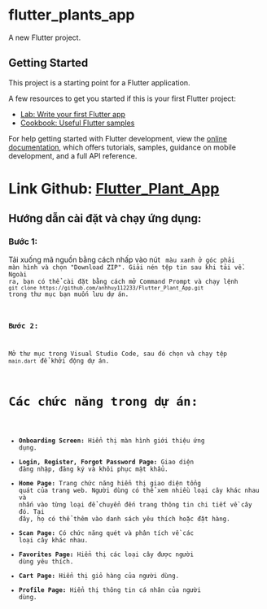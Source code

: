 # flutter_plants_app

A new Flutter project.

## Getting Started

This project is a starting point for a Flutter application.

A few resources to get you started if this is your first Flutter project:

- [Lab: Write your first Flutter app](https://docs.flutter.dev/get-started/codelab)
- [Cookbook: Useful Flutter samples](https://docs.flutter.dev/cookbook)

For help getting started with Flutter development, view the
[online documentation](https://docs.flutter.dev/), which offers tutorials,
samples, guidance on mobile development, and a full API reference.

# Link Github: [Flutter_Plant_App](https://github.com/anhhuy112233/Flutter_Plant_App)

## Hướng dẫn cài đặt và chạy ứng dụng: 
### Bước 1: 
Tải xuống mã nguồn bằng cách nhấp vào nút <Code> màu xanh ở góc phải màn hình và chọn "Download ZIP". Giải nén tệp tin sau khi tải về. Ngoài ra, bạn có thể cài đặt bằng cách mở Command Prompt và chạy lệnh `git clone https://github.com/anhhuy112233/Flutter_Plant_App.git` trong thư mục bạn muốn lưu dự án.

### Bước 2: 
Mở thư mục trong Visual Studio Code, sau đó chọn và chạy tệp `main.dart` để khởi động dự án.

# Các chức năng trong dự án:
- **Onboarding Screen:** Hiển thị màn hình giới thiệu ứng dụng.
- **Login, Register, Forgot Password Page:** Giao diện đăng nhập, đăng ký và khôi phục mật khẩu.
- **Home Page:** Trang chức năng hiển thị giao diện tổng quát của trang web. Người dùng có thể xem nhiều loại cây khác nhau và nhấn vào từng loại để chuyển đến trang thông tin chi tiết về cây đó. Tại đây, họ có thể thêm vào danh sách yêu thích hoặc đặt hàng.
- **Scan Page:** Có chức năng quét và phân tích về các loại cây khác nhau.
- **Favorites Page:** Hiển thị các loại cây được người dùng yêu thích.
- **Cart Page:** Hiển thị giỏ hàng của người dùng.
- **Profile Page:** Hiển thị thông tin cá nhân của người dùng.
